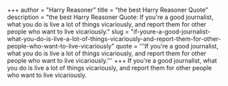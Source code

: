 +++
author = "Harry Reasoner"
title = "the best Harry Reasoner Quote"
description = "the best Harry Reasoner Quote: If you're a good journalist, what you do is live a lot of things vicariously, and report them for other people who want to live vicariously."
slug = "if-youre-a-good-journalist-what-you-do-is-live-a-lot-of-things-vicariously-and-report-them-for-other-people-who-want-to-live-vicariously"
quote = '''If you're a good journalist, what you do is live a lot of things vicariously, and report them for other people who want to live vicariously.'''
+++
If you're a good journalist, what you do is live a lot of things vicariously, and report them for other people who want to live vicariously.

